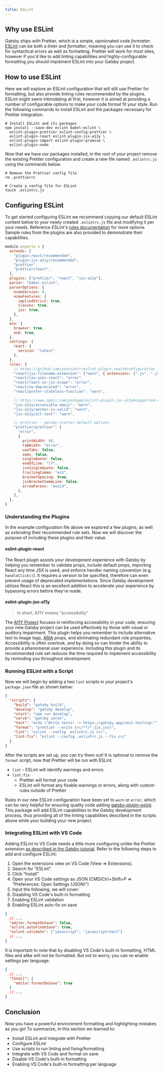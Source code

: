 ```yaml
---
title: ESLint
---
```


## Why use ESLint

Gatsby ships with Prettier, which is a simple, opinionated code _formatter_. [ESLint](https://eslint.org) can be both a _linter_ and _formatter_, meaning you can use it to check for syntactical errors as well as formatting. Prettier will work for most sites, however if you'd like to add linting capabilities _and_ highly-configurable formatting you should implement ESLint into your Gatsby project.

## How to use ESLint

Here we will explore an ESLint configuration that will still use Prettier for formatting, but also provide linting rules recommended by the plugins. ESLint might seem intimidating at first, however it is aimed at providing a number of configurable options to make your code format fit your style. Run the following commands to install ESLint and the packages necessary for Prettier integration.

```shell
# Install ESLint and its packages
npm install --save-dev eslint babel-eslint \
  eslint-plugin-prettier eslint-config-prettier \
  eslint-plugin-react eslint-plugin-jsx-a11y \
  eslint-plugin-import eslint-plugin-promise \
  eslint-plugin-node
```

Now that we have our packages installed, in the root of your project remove the existing Prettier configuration and create a new file named `.eslintrc.js` using the commands below.

```shell
# Remove the Prettier config file
rm .prettierrc

# Create a config file for ESLint
touch .eslintrc.js
```

## Configuring ESLint

To get started configuring ESLint we recommend copying our default ESLint content below to your newly created `.eslintrc.js` file and modifying it per your needs. Reference ESLint's [rules documentation](https://eslint.org/docs/rules/) for more options. Sample rules from the plugins are also provided to demonstrate their capabilities.

```js:title=.eslintrc.js
module.exports = {
  extends: [
    "plugin:react/recommended",
    "plugin:jsx-a11y/recommended",
    "prettier",
    "prettier/react",
  ],
  plugins: ["prettier", "react", "jsx-a11y"],
  parser: "babel-eslint",
  parserOptions: {
    ecmaVersion: 8,
    ecmaFeatures: {
      impliedStrict: true,
      classes: true,
      jsx: true,
    },
  },
  env: {
    browser: true,
    es6: true,
  },
  settings: {
    react: {
      version: "latest",
    },
  },
  rules: {
    // https://github.com/yannickcr/eslint-plugin-react#configuration
    "react/jsx-filename-extension": ["warn", { extensions: [".js", ".jsx"] }],
    "react/jsx-uses-react": "error",
    "react/react-in-jsx-scope": "error",
    "react/no-deprecated": "error",
    "react/prefer-stateless-function": "warn",

    // https://www.npmjs.com/package/eslint-plugin-jsx-a11y#supported-rules
    "jsx-a11y/accessible-emoji": "warn",
    "jsx-a11y/anchor-is-valid": "warn",
    "jsx-a11y/alt-text": "warn",

    // prettier - gatsby-starter-default options
    "prettier/prettier": [
      "error",
      {
        printWidth: 80,
        tabWidth: "error",
        useTabs: false,
        semi: false,
        singleQuote: false,
        endOfLine: "lf",
        jsxSingleQuote: false,
        trailingComma: "es5",
        bracketSpacing: true,
        jsxBracketSameLine: false,
        arrowParens: "avoid",
      },
    ],
  },
}
```

### Understanding the Plugins

In the example configuration file above we explored a few plugins, as well as *extending* their recommended rule sets. Now we will discover the purpose of including these plugins and their value.

#### eslint-plugin-react

The React plugin assists your development experience with Gatsby by helping you remember to validate props, include default props, importing React any time JSX is used, and enforce handler naming convention (e.g. `handleClick()`). It requires a version to be specified, therefore can even prevent usage of deprecated implementations. Since Gatsby development utilizes React this is an excellent addition to accelerate your experience by bypassing errors before they're made.

#### eslint-plugin-jsx-a11y

> In short, A11Y means “accessibility”

The [A11Y Project](https://a11yproject.com/) focuses in reinforcing accessibility in your code, ensuring your new Gatsby project can be used effectively by those with visual or auditory impairment. This plugin helps you remember to include alternative text to image tags, [ARIA](https://developer.mozilla.org/en-US/docs/Web/Accessibility/ARIA) props, and eliminating redundant role properties. Accessibility is often overlook, and by doing so can hinder the ability to provide a phenomenal user experience. Including this plugin and its recommended rule set reduces the time required to implement accessibility by reminding you throughout development.

### Running ESLint with a Script

Now we will begin by adding a two `lint` scripts in your project's `package.json` file as shown below:

```json:title=package.json
{
  "scripts": {
    "build": "gatsby build",
    "develop": "gatsby develop",
    "start": "npm run develop",
    "serve": "gatsby serve",
    "test": "echo \"Write tests! -> https://gatsby.app/unit-testing\"",
    "format": "prettier --write src/**/*.{js,jsx}",
    "lint": "eslint --config .eslintrc.js src",
    "lint:fix": "eslint --config .eslintrc.js --fix src"
  }
}
```

After the scripts are set up, you can try them out! It is optional to remove the `format` script, now that Prettier will be run with ESLint.

- `lint` - ESLint will identify warnings and errors
- `lint:fix`
  - Prettier will format your code
  - ESLint will format any fixable warnings or errors, along with custom rules outside of Prettier

Rules in our new ESLint configuration have been set to `warn` or `error`, which can be very helpful for ensuring quality code adding [gatsby-plugin-eslint](https://www.gatsbyjs.org/packages/gatsby-plugin-eslint/?=eslint). This package will add ESLint capabilities to the Gatsby development process, thus providing all of the linting capabilities described in the scripts above while your building your new project.

### Integrating ESLint with VS Code

Adding ESLint to VS Code needs a little more configuring unlike the Prettier extension [as described in the Gatsby tutorial](https://www.gatsbyjs.org/tutorial/part-zero/#set-up-a-code-editor). Refer to the following steps to add and configure ESLint:

1. Open the extensions view on VS Code (View => Extensions).
2. Search for “ESLint”.
3. Click “Install”
4. Open your VS Code settings as JSON (CMD/Ctrl+Shift+P => "Preferences: Open Settings (JSON)")
5. Input the following, we will cover:
6. Disabling VS Code's built-in formatting
7. Enabling ESLint validation
8. Enabling ESLint auto-fix on save

```json:title=settings.json
{
  // ...
  "editor.formatOnSave": false,
  "eslint.autoFixOnSave": true,
  "eslint.validate": ["javascript", "javascriptreact"]
  // ...
}
```

It is important to note that by disabling VS Code's built-in formatting, HTML files and alike will not be formatted. But not to worry, you can re-enable settings per language:

```json:title=settings.json
{
  // ...
  "[html]": {
    "editor.formatOnSave": true
  }
  // ...
}
```

## Conclusion

Now you have a powerful environment formatting and highlighting mistakes as you go! To summarize, in this section we learned to:

- Install ESLint and integrate with Prettier
- Configure ESLint
- Use scripts to run linting and fixing/formatting
- Integrate with VS Code and format on save
- Disable VS Code's built-in formatting
- Enabling VS Code's built-in formatting per language
